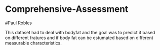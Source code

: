 # Comprehensive-Assessment
#Paul Robles

This dataset had to deal with bodyfat and the goal was to predict it based on different fratures  and if body fat can be estumated based on
different measurable characteristics. 
